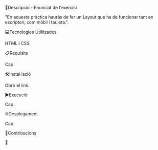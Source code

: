 📄Descripció - Enunciat de l'exercici

"En aquesta pràctica hauràs de fer un Layout que ha de funcionar tant en escriptori, com mòbil i tauleta.".


💻Tecnologies Utilitzades

HTML i CSS.


📋Requisits

Cap.


🛠️Instal·lació

Obrir el link.


▶️Execució

Cap.


🌐Desplegament

Cap.


🤝Contribucions

🤷
